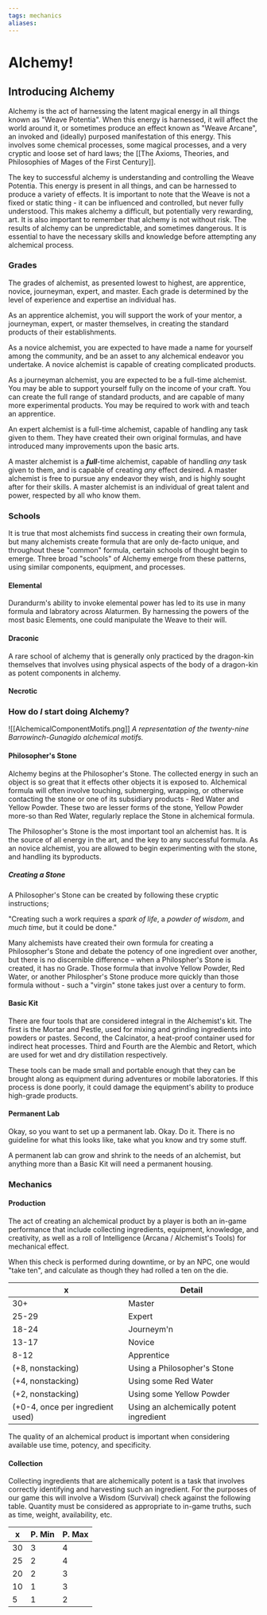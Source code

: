 ```yaml
---
tags: mechanics
aliases:
---
```


# Alchemy!
## Introducing Alchemy
Alchemy is the act of harnessing the latent magical energy in all things known as "Weave Potentia". When this energy is harnessed, it will affect the world around it, or sometimes produce an effect known as "Weave Arcane", an invoked and (ideally) purposed manifestation of this energy. This involves some chemical processes, some magical processes, and a very cryptic and loose set of hard laws; the [[The Axioms, Theories, and Philosophies of Mages of the First Century]].

The key to successful alchemy is understanding and controlling the Weave Potentia. This energy is present in all things, and can be harnessed to produce a variety of effects. It is important to note that the Weave is not a fixed or static thing - it can be influenced and controlled, but never fully understood. This makes alchemy a difficult, but potentially very rewarding, art. It is also important to remember that alchemy is not without risk. The results of alchemy can be unpredictable, and sometimes dangerous. It is essential to have the necessary skills and knowledge before attempting any alchemical process.

### Grades
The grades of alchemist, as presented lowest to highest, are apprentice, novice, journeyman, expert, and master. Each grade is determined by the level of experience and expertise an individual has.

As an apprentice alchemist, you will support the work of your mentor, a journeyman, expert, or master themselves, in creating the standard products of their establishments.

As a novice alchemist, you are expected to have made a name for yourself among the community, and be an asset to any alchemical endeavor you undertake. A novice alchemist is capable of creating complicated products.

As a journeyman alchemist, you are expected to be a full-time alchemist. You may be able to support yourself fully on the income of your craft. You can create the full range of standard products, and are capable of many more experimental products. You may be required to work with and teach an apprentice.

An expert alchemist is a full-time alchemist, capable of handling any task given to them. They have created their own original formulas, and have introduced many improvements upon the basic arts.

A master alchemist is a ***full***-time alchemist, capable of handling *any* task given to them, and is capable of creating *any* effect desired. A master alchemist is free to pursue any endeavor they wish, and is highly sought after for their skills. A master alchemist is an individual of great talent and power, respected by all who know them.

### Schools
It is true that most alchemists find success in creating their own formula, but many alchemists create formula that are only de-facto unique, and throughout these "common" formula, certain schools of thought begin to emerge. Three broad "schools" of Alchemy emerge from these patterns, using similar components, equipment, and processes.

#### Elemental
Durandurm's ability to invoke elemental power has led to its use in many formula and labratory across Alaturmen. By harnessing the powers of the most basic Elements, one could manipulate the Weave to their will.

#### Draconic
A rare school of alchemy that is generally only practiced by the dragon-kin themselves that involves using physical aspects of the body of a dragon-kin as potent components in alchemy.

#### Necrotic


### How do *I* start doing Alchemy?
![[AlchemicalComponentMotifs.png]]
*A representation of the twenty-nine Barrowinch-Gunagido alchemical motifs.*
#### Philosopher's Stone
Alchemy begins at the Philosopher's Stone. The collected energy in such an object is so great that it effects other objects it is exposed to. Alchemical formula will often involve touching, submerging, wrapping, or otherwise contacting the stone or one of its subsidiary products - Red Water and Yellow Powder. These two are lesser forms of the stone, Yellow Powder more-so than Red Water, regularly replace the Stone in alchemical formula.

The Philosopher's Stone is the most important tool an alchemist has. It is the source of all energy in the art, and the key to any successful formula. As an novice alchemist, you are allowed to begin experimenting with the stone, and handling its byproducts. 

##### Creating a Stone
A Philosopher's Stone can be created by following these cryptic instructions;

"Creating such a work requires a *spark of life*, a *powder of wisdom*, and *much time*, but it could be done."

Many alchemists have created their own formula for creating a Philosopher's Stone and debate the potency of one ingredient over another, but there is no discernible difference – when a Philospher's Stone is created, it has no Grade. Those formula that involve Yellow Powder, Red Water, or another Philospher's Stone produce more quickly than those formula without - such a "virgin" stone takes just over a century to form.

#### Basic Kit
There are four tools that are considered integral in the Alchemist's kit. The first is the Mortar and Pestle, used for mixing and grinding ingredients into powders or pastes. Second, the Calcinator, a heat-proof container used for indirect heat processes. Third and Fourth are the Alembic and Retort, which are used for wet and dry distillation respectively.

These tools can be made small and portable enough that they can be brought along as equipment during adventures or mobile laboratories. If this process is done poorly, it could damage the equipment's ability to produce high-grade products.

#### Permanent Lab
Okay, so you want to set up a permanent lab. Okay. Do it. There is no guideline for what this looks like, take what you know and try some stuff. 

A permanent lab can grow and shrink to the needs of an alchemist, but anything more than a Basic Kit will need a permanent housing.

### Mechanics
#### Production
The act of creating an alchemical product by a player is both an in-game performance that include collecting ingredients, equipment, knowledge, and creativity, as well as a roll of Intelligence (Arcana / Alchemist's Tools) for mechanical effect. 

When this check is performed during downtime, or by an NPC, one would "take ten", and calculate as though they had rolled a ten on the die.

x | Detail
--- | ---
30+ | Master
25-29| Expert
18-24 | Journeym'n
13-17 | Novice
8-12 | Apprentice
(+8, nonstacking) | Using a Philosopher's Stone
(+4, nonstacking) | Using some Red Water
(+2, nonstacking) | Using some Yellow Powder
(+0-4, once per ingredient used) | Using an alchemically potent ingredient

The quality of an alchemical product is important when considering available use time, potency, and specificity.

#### Collection
Collecting ingredients that are alchemically potent is a task that involves correctly identifying and harvesting such an ingredient. For the purposes of our game this will involve a Wisdom (Survival) check against the following table. Quantity must be considered as appropriate to in-game truths, such as time, weight, availability, etc.

x | P. Min | P. Max
--- | --- | ---
30 | 3 | 4 
25  | 2 | 4 
20 | 2 | 3
10 | 1 | 3
5 | 1 | 2